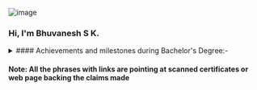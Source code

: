
![image](https://github.com/WrathofBhuvan11/WrathofBhuvan11.github.io/assets/36232037/3d6472f2-8afc-476e-920b-6770f76f1662)

### Hi, I'm Bhuvanesh S K.
<details>
<summary> #### Achievements and milestones during Bachelor's Degree:- </summary>

* Finished my [Bachelor's Degree in Electronics and Communication Engineering from NMAMIT Nitte University (2016-2020)](https://github.com/WrathofBhuvan11/WrathofBhuvan11.github.io/blob/main/documents/bachelors%20of%20engineering%20main%20certificate%20.pdf)
* Gained expertise in concepts on Signals and Systems, VLSI & Micro-electronics, Hardware Description Language (HDL), and Deep Learning.
* Worked on [STUDSAT Program](https://www.isro.gov.in/Stud_sat.html) as part of the Final year project which was about [Software Development for Command and Data Handling (C & DH) satellite subsystems](https://github.com/WrathofBhuvan11/WrathofBhuvan11.github.io/blob/main/documents/STUDSAT-II%20final%20Report.pdf).
* Another major project was in the field of Deep learning for Medical Data Analysis, worked on it as part of a [Research Intern at Inspirante Technologies Pvt Ltd](https://github.com/WrathofBhuvan11/WrathofBhuvan11.github.io/blob/main/documents/Inspirante%20Certificate%20letter%20.png).
* Completed [Design with FPGA Training & Internship under Xilinx & Core-EL](https://github.com/WrathofBhuvan11/WrathofBhuvan11.github.io/blob/main/documents/CoreEL-Xilinx%20certificate.pdf) where worked on [Implementing 32-bit RISC Processor on Xilinx FPGA](https://github.com/WrathofBhuvan11/32bit_risc_verilog).
* Participated in the [final round of the Smart India Hackathon](https://github.com/WrathofBhuvan11/WrathofBhuvan11.github.io/blob/main/documents/Smart%20India%20Hackathon%20DAE.pdf). The problem statement was Brain 3D MRI Image segmentation by the Department of Atomic Energy (DAE), where implementation of multiple Deep neural net architectures to segment the 3D MRI brain images for cancer cells or tumors were done and conclude which is the best architecture.


</details>

#### Note: All the phrases with links are pointing at scanned certificates or web page backing the claims made 
